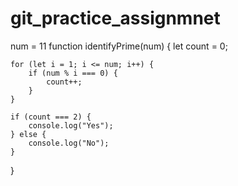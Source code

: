 # git_practice_assignmnet
num = 11
function identifyPrime(num) {
     let count = 0;

    for (let i = 1; i <= num; i++) {
        if (num % i === 0) {
            count++;
        }
    }

    if (count === 2) {
        console.log("Yes");
    } else {
        console.log("No");
    }

}
